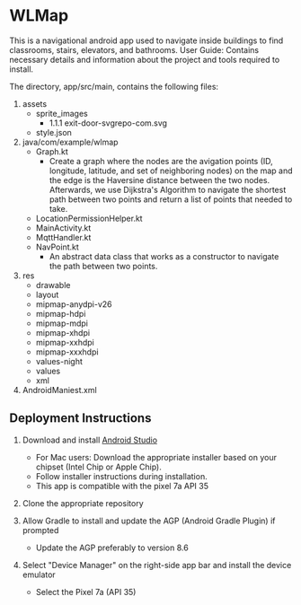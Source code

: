 # WLMap
This is a navigational android app used to navigate inside buildings to find classrooms, stairs, elevators, and bathrooms. 
User Guide: Contains necessary details and information about the project and tools required to install.

The directory, app/src/main, contains the following files:

1. assets
   - sprite_images
       - 1.1.1 exit-door-svgrepo-com.svg
   - style.json
2. java/com/example/wlmap
   - Graph.kt
      - Create a graph where the nodes are the avigation points (ID, longitude, latitude, and set of neighboring nodes) on the map and the edge is the Haversine distance between the two nodes. Afterwards, we use Dijkstra's Algorithm to navigate the shortest path between two points and return a list of points that needed to take.
   - LocationPermissionHelper.kt
   - MainActivity.kt
   - MqttHandler.kt
   - NavPoint.kt
      - An abstract data class that works as a constructor to navigate the path between two points.
3. res
   - drawable
   - layout
   - mipmap-anydpi-v26
   - mipmap-hdpi
   - mipmap-mdpi
   - mipmap-xhdpi
   - mipmap-xxhdpi
   - mipmap-xxxhdpi
   - values-night
   - values
   - xml
4. AndroidManiest.xml

## Deployment Instructions

1. Download and install [Android Studio](https://developer.android.com/studio)
   - For Mac users: Download the appropriate installer based on your chipset (Intel Chip or Apple Chip).
   - Follow installer instructions during installation.
   - This app is compatible with the pixel 7a API 35

2. Clone the appropriate repository

3. Allow Gradle to install and update the AGP (Android Gradle Plugin) if prompted
   - Update the AGP preferably to version 8.6

4. Select "Device Manager" on the right-side app bar and install the device emulator
   - Select the Pixel 7a (API 35)


   


